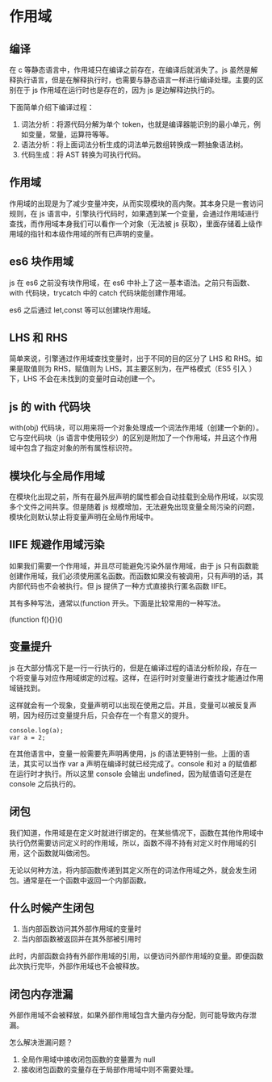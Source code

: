 # 作用域

## 编译

在 c 等静态语言中，作用域只在编译之前存在，在编译后就消失了。js 虽然是解释执行语言，但是在解释执行时，也需要与静态语言一样进行编译处理。主要的区别在于 js 作用域在运行时也是存在的，因为 js 是边解释边执行的。

下面简单介绍下编译过程：

1.  词法分析：将源代码分解为单个 token，也就是编译器能识别的最小单元，例如变量，常量，运算符等等。
2.  语法分析：将上面词法分析生成的词法单元数组转换成一颗抽象语法树。
3.  代码生成：将 AST 转换为可执行代码。

## 作用域

作用域的出现是为了减少变量冲突，从而实现模块的高内聚。其本身只是一套访问规则，在 js 语言中，引擎执行代码时，如果遇到某一个变量，会通过作用域进行查找，而作用域本身我们可以看作一个对象（无法被 js 获取），里面存储着上级作用域的指针和本级作用域的所有已声明的变量。

## es6 块作用域

js 在 es6 之前没有块作用域，在 es6 中补上了这一基本语法。之前只有函数、with 代码块，trycatch 中的 catch 代码块能创建作用域。

es6 之后通过 let,const 等可以创建块作用域。

## LHS 和 RHS

简单来说，引擎通过作用域查找变量时，出于不同的目的区分了 LHS 和 RHS。如果是取值则为 RHS，赋值则为 LHS，其主要区别为，在严格模式（ES5 引入 ）下，LHS 不会在未找到的变量时自动创建一个。

## js 的 with 代码块

with(obj) 代码块，可以用来将一个对象处理成一个词法作用域（创建一个新的）。它与空代码块（js 语言中使用较少）的区别是附加了一个作用域，并且这个作用域中包含了指定对象的所有属性标识符。

## 模块化与全局作用域

在模块化出现之前，所有在最外层声明的属性都会自动挂载到全局作用域，以实现多个文件之间共享。但是随着 js 规模增加，无法避免出现变量全局污染的问题，模块化则默认禁止将变量声明在全局作用域中。

## IIFE 规避作用域污染

如果我们需要一个作用域，并且尽可能避免污染外层作用域，由于 js 只有函数能创建作用域，我们必须使用匿名函数。而函数如果没有被调用，只有声明的话，其内部代码也不会被执行。但 js 提供了一种方式直接执行匿名函数 IIFE。

其有多种写法，通常以(function 开头。下面是比较常用的一种写法。

(function f(){})()

## 变量提升

js 在大部分情况下是一行一行执行的，但是在编译过程的语法分析阶段，存在一个将变量与对应作用域绑定的过程。这样，在运行时对变量进行查找才能通过作用域链找到。

这样就会有一个现象，变量声明可以出现在使用之后。并且，变量可以被反复声明，因为经历过变量提升后，只会存在一个有意义的提升。

```
console.log(a);
var a = 2;
```

在其他语言中，变量一般需要先声明再使用，js 的语法更特别一些。上面的语法，其实可以当作 var a 声明在编译时就已经完成了。console 和对 a 的赋值都在运行时才执行。所以这里 console 会输出 undefined，因为赋值语句还是在 console 之后执行的。

## 闭包

我们知道，作用域是在定义时就进行绑定的。在某些情况下，函数在其他作用域中执行仍然需要访问定义时的作用域，所以，函数不得不持有对定义时作用域的引用，这个函数就叫做闭包。

无论以何种方法，将内部函数传递到其定义所在的词法作用域之外，就会发生闭包。通常是在一个函数中返回一个内部函数。

## 什么时候产生闭包

1. 当内部函数访问其外部作用域的变量时
2. 当内部函数被返回并在其外部被引用时

此时，内部函数会持有外部作用域的引用，以便访问外部作用域的变量。即便函数此次执行完毕，外部作用域也不会被释放。

## 闭包内存泄漏

外部作用域不会被释放，如果外部作用域包含大量内存分配，则可能导致内存泄漏。

怎么解决泄漏问题？

1. 全局作用域中接收闭包函数的变量置为 null
2. 接收闭包函数的变量存在于局部作用域中则不需要处理。
